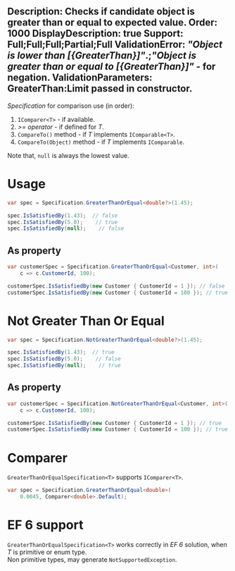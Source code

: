 Description: Checks if candidate object is greater than or equal to expected value.
Order: 1000
DisplayDescription: true
Support: Full;Full;Full;Partial;Full
ValidationError: <i>"Object is lower than [{GreaterThan}]"</i>.;<i>"Object is greater than or equal to [{GreaterThan}]"</i> - for negation.
ValidationParameters: GreaterThan:Limit passed in constructor.
---

*Specification* for comparison use (in order):
1. `IComparer<T>` - if available.
2. *>= operator* - if defined for *T*.
3. `CompareTo()` method - if *T* implements `IComparable<T>`.
4. `CompareTo(Object)` method - if *T* implements `IComparable`.

Note that, `null` is always the lowest value.

# Usage

```csharp
var spec = Specification.GreaterThanOrEqual<double?>(1.45);

spec.IsSatisfiedBy(1.43);  // false
spec.IsSatisfiedBy(5.0);    // true
spec.IsSatisfiedBy(null);    // false
```

## As property

```csharp
var customerSpec = Specification.GreaterThanOrEqual<Customer, int>(
    c => c.CustomerId, 100);

customerSpec.IsSatisfiedBy(new Customer { CustomerId = 1 }); // false
customerSpec.IsSatisfiedBy(new Customer { CustomerId = 100 }); // true
```

# Not Greater Than Or Equal

```csharp
var spec = Specification.NotGreaterThanOrEqual<double?>(1.45);

spec.IsSatisfiedBy(1.43);  // true
spec.IsSatisfiedBy(5.0);    // false
spec.IsSatisfiedBy(null);    // true
```

## As property

```csharp
var customerSpec = Specification.NotGreaterThanOrEqual<Customer, int>(
    c => c.CustomerId, 100);

customerSpec.IsSatisfiedBy(new Customer { CustomerId = 1 }); // true
customerSpec.IsSatisfiedBy(new Customer { CustomerId = 100 }); // true
```

# Comparer

`GreaterThanOrEqualSpecification<T>` supports `IComparer<T>`.

```csharp
var spec = Specification.GreaterThanOrEqual<double>(
    0.0045, Comparer<double>.Default);
```

# EF 6 support

`GreaterThanOrEqualSpecification<T>` works correctly in *EF 6* solution, when *T* is primitive or enum type.  
Non primitive types, may generate `NotSupportedException`.